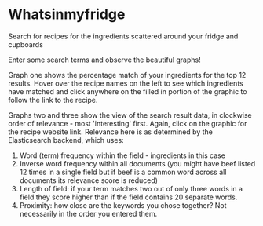 # Whatsinmyfridge
Search for recipes for the ingredients scattered around your fridge and cupboards

Enter some search terms and observe the beautiful graphs!  

Graph one shows the percentage match of your ingredients for the top 12 results.  Hover over the recipe names on the left to see which ingredients have matched and click anywhere on the filled in portion of the graphic to follow the link to the recipe.

Graphs two and three show the view of the search result data, in clockwise order of relevance - most 'interesting' first.  Again, click on the graphic for the recipe website link.  Relevance here is as determined by the Elasticsearch backend, which uses:

1. Word (term) frequency within the field - ingredients in this case
2. Inverse word frequency within all documents (you might have beef listed 12 times in a single field but if beef is a common word across all documents its relevance score is reduced)
3. Length of field: if your term matches two out of only three words in a field they score higher than if the field contains 20 separate words.
4. Proximity: how close are the keywords you chose together?  Not necessarily in the order you entered them.

